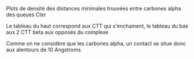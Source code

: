 Plots de densité des distances minimales trouvées entre carbones alpha des queues Cter

Le tableau du haut correspond aux CTT qui s'enchainent, le tableau du bas aux 2 CTT beta aux opposés du complexe

Comme on ne considère que les carbones alpha, un contact se situe donc aux alentours de 10 Angstroms
